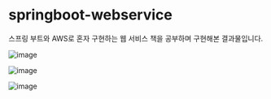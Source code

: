 # springboot-webservice
스프링 부트와 AWS로 혼자 구현하는 웹 서비스 책을 공부하며 구현해본 결과물입니다.

![image](https://user-images.githubusercontent.com/75581904/160059439-2c4ee8d8-7df2-4ad0-b6be-91690ad61f0d.png)

![image](https://user-images.githubusercontent.com/75581904/160059473-ae143d20-9b98-4a62-b67f-e7a128a1511a.png)

![image](https://user-images.githubusercontent.com/75581904/160059527-1d4c7ac4-5dab-4038-be6a-0fef1a2d644d.png)

